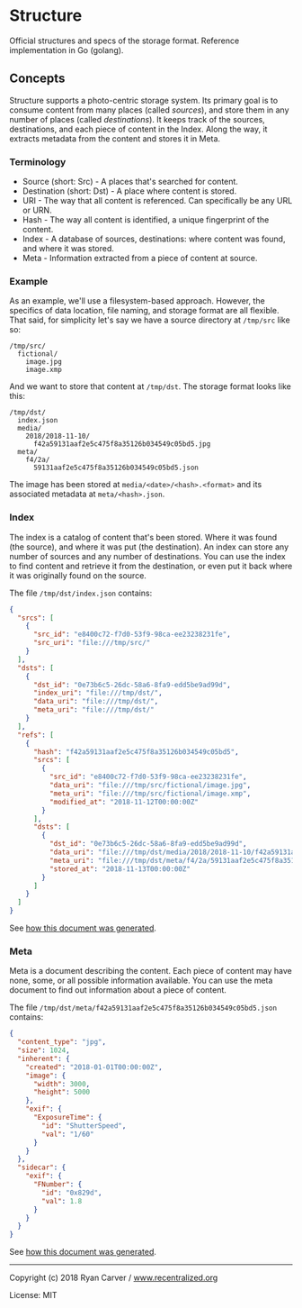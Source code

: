 # Structure

Official structures and specs of the storage format. Reference implementation in Go (golang).

## Concepts

Structure supports a photo-centric storage system. Its primary goal is to consume content from many places (called _sources_), and store them in any number of places (called _destinations_). It keeps track of the sources, destinations, and each piece of content in the Index. Along the way, it extracts metadata from the content and stores it in Meta.

### Terminology

* Source (short: Src) - A places that's searched for content.
* Destination (short: Dst) - A place where content is stored.
* URI - The way that all content is referenced. Can specifically be any URL or URN.
* Hash - The way all content is identified, a unique fingerprint of the content.
* Index - A database of sources, destinations: where content was found, and where it was stored.
* Meta - Information extracted from a piece of content at source.

### Example

As an example, we'll use a filesystem-based approach. However, the specifics of data location, file naming, and storage format are all flexible. That said, for simplicity let's say we have a source directory at `/tmp/src` like so:

```
/tmp/src/
  fictional/
    image.jpg
    image.xmp
```

And we want to store that content at `/tmp/dst`. The storage format looks like this:
    
```
/tmp/dst/
  index.json
  media/
    2018/2018-11-10/
      f42a59131aaf2e5c475f8a35126b034549c05bd5.jpg
  meta/
    f4/2a/
      59131aaf2e5c475f8a35126b034549c05bd5.json
```

The image has been stored at `media/<date>/<hash>.<format>` and its associated metadata at `meta/<hash>.json`.

### Index

The index is a catalog of content that's been stored. Where it was found (the
source), and where it was put (the destination). An index can store any number
of sources and any number of destinations. You can use the index to find content 
and retrieve it from the destination, or even put it back where it was originally 
found on the source.

The file `/tmp/dst/index.json` contains:

```json
{
  "srcs": [
    {
      "src_id": "e8400c72-f7d0-53f9-98ca-ee23238231fe",
      "src_uri": "file:///tmp/src/"
    }
  ],
  "dsts": [
    {
      "dst_id": "0e73b6c5-26dc-58a6-8fa9-edd5be9ad99d",
      "index_uri": "file:///tmp/dst/",
      "data_uri": "file:///tmp/dst/",
      "meta_uri": "file:///tmp/dst/"
    }
  ],
  "refs": [
    {
      "hash": "f42a59131aaf2e5c475f8a35126b034549c05bd5",
      "srcs": [
        {
          "src_id": "e8400c72-f7d0-53f9-98ca-ee23238231fe",
          "data_uri": "file:///tmp/src/fictional/image.jpg",
          "meta_uri": "file:///tmp/src/fictional/image.xmp",
          "modified_at": "2018-11-12T00:00:00Z"
        }
      ],
      "dsts": [
        {
          "dst_id": "0e73b6c5-26dc-58a6-8fa9-edd5be9ad99d",
          "data_uri": "file:///tmp/dst/media/2018/2018-11-10/f42a59131aaf2e5c475f8a35126b034549c05bd5.jpg",
          "meta_uri": "file:///tmp/dst/meta/f4/2a/59131aaf2e5c475f8a35126b034549c05bd5.json",
          "stored_at": "2018-11-13T00:00:00Z"
        }
      ]
    }
  ]
}
```
See [how this document was generated](examples/index/main.go).


### Meta

Meta is a document describing the content. Each piece of content may have none,
some, or all possible information available. You can use the meta document to find out information about a piece of content.

The file `/tmp/dst/meta/f42a59131aaf2e5c475f8a35126b034549c05bd5.json` contains:

```json
{
  "content_type": "jpg",
  "size": 1024,
  "inherent": {
    "created": "2018-01-01T00:00:00Z",
    "image": {
      "width": 3000,
      "height": 5000
    },
    "exif": {
      "ExposureTime": {
        "id": "ShutterSpeed",
        "val": "1/60"
      }
    }
  },
  "sidecar": {
    "exif": {
      "FNumber": {
        "id": "0x829d",
        "val": 1.8
      }
    }
  }
}
```
See [how this document was generated](examples/meta/main.go).

---

Copyright (c) 2018 Ryan Carver / www.recentralized.org

License: MIT

